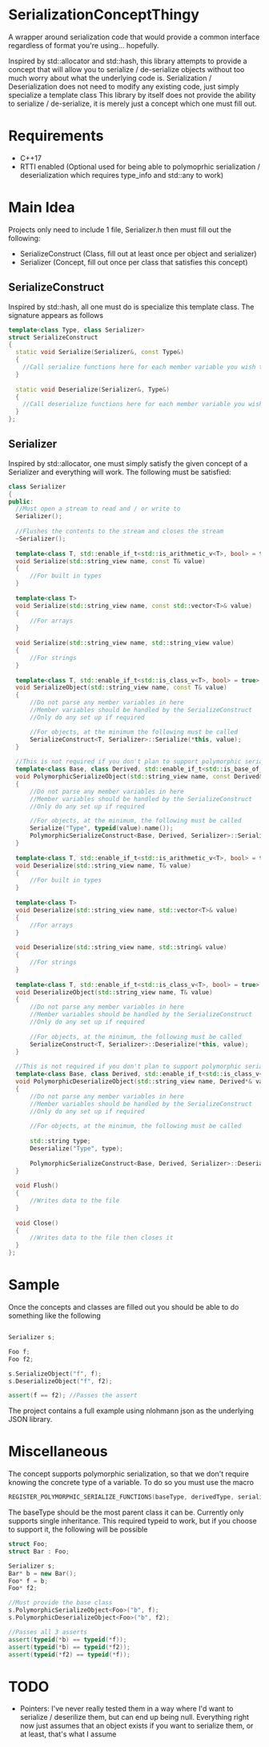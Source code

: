 # SerializationConceptThingy
A wrapper around serialization code that would provide a common interface regardless of format you're using... hopefully. 

Inspired by std::allocator and std::hash, this library attempts to provide a concept that will allow you to serialize / de-serialize objects without too much worry about what the underlying code is. Serialization / Deserialization does not need to modify any existing code, just simply specialize a template class This library by itself does not provide the ability to serialize / de-serialize, it is merely just a concept which one must fill out.

# Requirements
- C++17
- RTTI enabled (Optional used for being able to polymoprhic serialization / deserialization which requires type_info and std::any to work)

# Main Idea
Projects only need to include 1 file, Serializer.h then must fill out the following:
- SerializeConstruct (Class, fill out at least once per object and serializer)
- Serializer (Concept, fill out once per class that satisfies this concept)

## SerializeConstruct
Inspired by std::hash, all one must do is specialize this template class. The signature appears as follows

```c++
template<class Type, class Serializer>
struct SerializeConstruct
{
  static void Serialize(Serializer&, const Type&)
  {
    //Call serialize functions here for each member variable you wish to serialize
  }
  
  static void Deserialize(Serializer&, Type&)
  {
    //Call deserialize functions here for each member variable you wish to deserialize
  }
};
```

## Serializer
Inspired by std::allocator, one must simply satisfy the given concept of a Serializer and everything will work.
The following must be satisfied:

```c++
class Serializer
{
public:
  //Must open a stream to read and / or write to
  Serializer();
  
  //Flushes the contents to the stream and closes the stream
  ~Serializer();
  
  template<class T, std::enable_if_t<std::is_arithmetic_v<T>, bool> = true>
  void Serialize(std::string_view name, const T& value)
  {
      //For built in types
  }
 
  template<class T>
  void Serialize(std::string_view name, const std::vector<T>& value)
  {
      //For arrays
  }
 
  void Serialize(std::string_view name, std::string_view value)
  {
      //For strings
  }
 
  template<class T, std::enable_if_t<std::is_class_v<T>, bool> = true>
  void SerializeObject(std::string_view name, const T& value)
  {
      //Do not parse any member variables in here
      //Member variables should be handled by the SerializeConstruct
      //Only do any set up if required

      //For objects, at the minimum the following must be called
      SerializeConstruct<T, Serializer>::Serialize(*this, value);
  }
 
  //This is not required if you don't plan to support polymorphic serialization
  template<class Base, class Derived, std::enable_if_t<std::is_base_of_v<Base, Derived>, bool> = true>
  void PolymorphicSerializeObject(std::string_view name, const Derived& value)
  {
      //Do not parse any member variables in here
      //Member variables should be handled by the SerializeConstruct
      //Only do any set up if required

      //For objects, at the minimum, the following must be called
      Serialize("Type", typeid(value).name());
      PolymorphicSerializeConstruct<Base, Derived, Serializer>::Serialize(*this, value);
  }
 
  template<class T, std::enable_if_t<std::is_arithmetic_v<T>, bool> = true>
  void Deserialize(std::string_view name, T& value)
  {
      //For built in types
  }
 
  template<class T>
  void Deserialize(std::string_view name, std::vector<T>& value)
  {
      //For arrays
  }
 
  void Deserialize(std::string_view name, std::string& value)
  {
      //For strings
  }
 
  template<class T, std::enable_if_t<std::is_class_v<T>, bool> = true>
  void DeserializeObject(std::string_view name, T& value)
  {
      //Do not parse any member variables in here
      //Member variables should be handled by the SerializeConstruct
      //Only do any set up if required
  
      //For objects, at the minimum, the following must be called
      SerializeConstruct<T, Serializer>::Deserialize(*this, value);
  }
 
  //This is not required if you don't plan to support polymorphic serialization
  template<class Base, class Derived, std::enable_if_t<std::is_class_v<Base>, bool> = true>
  void PolymorphicDeserializeObject(std::string_view name, Derived*& value)
  {
      //Do not parse any member variables in here
      //Member variables should be handled by the SerializeConstruct
      //Only do any set up if required
  
      //For objects, at the minimum, the following must be called
  
      std::string type;
      Deserialize("Type", type);
 
      PolymorphicSerializeConstruct<Base, Derived, Serializer>::Deserialize(*this, value, type);
  }
 
  void Flush()
  {
      //Writes data to the file
  }
 
  void Close()
  {
      //Writes data to the file then closes it
  }  
};
```
# Sample
Once the concepts and classes are filled out you should be able to do something like the following
```c++

Serializer s;

Foo f;
Foo f2;

s.SerializeObject("f", f);
s.DeserializeObject("f", f2);

assert(f == f2); //Passes the assert

```
The project contains a full example using nlohmann json as the underlying JSON library.

# Miscellaneous
The concept supports polymorphic serialization, so that we don't require knowing the concrete type of a variable. To do so you must use the macro

```c++
REGISTER_POLYMORPHIC_SERIALIZE_FUNCTIONS(baseType, derivedType, serializerType);
```
The baseType should be the most parent class it can be. Currently only supports single inheritance.
This required typeid to work, but if you choose to support it, the following will be possible

```c++
struct Foo;
struct Bar : Foo;

Serializer s;
Bar* b = new Bar();
Foo* f = b;
Foo* f2;

//Must provide the base class
s.PolymorphicSerializeObject<Foo>("b", f);
s.PolymorphicDeserializeObject<Foo>("b", f2);

//Passes all 3 asserts
assert(typeid(*b) == typeid(*f));
assert(typeid(*b) == typeid(*f2));
assert(typeid(*f2) == typeid(*f));
```

# TODO
- Pointers: I've never really tested them in a way where I'd want to serialize / deserilize them, but can end up being null. Everything right now just assumes that an object exists if you want to serialize them, or at least, that's what I assume

